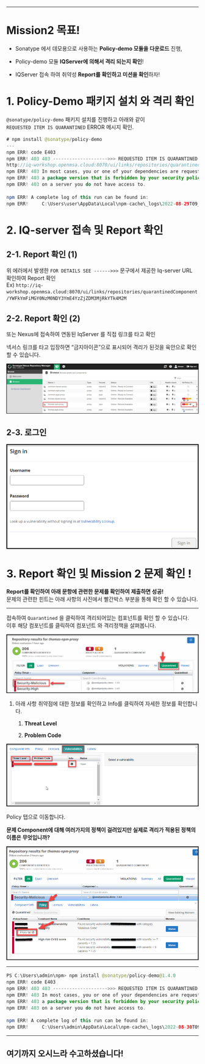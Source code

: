 
* * *

Mission2 목표!
============

*   Sonatype 에서 데모용으로 사용하는 **Policy-demo 모듈을 다운로드** 진행,
    
*   Policy-demo 모듈 **IQServer에 의해서 격리 되는지 확인**!
    
*   IQServer 접속 하여 취약성 **Report를 확인하고 미션을 확인**하자!
    

1\. Policy-Demo 패키지 설치 와 격리 확인
==============================

`@sonatype/policy-demo` 패키지 설치를 진행하고 아래와 같이  
`REQUESTED ITEM IS QUARANTINED` ERROR 메시지 확인.

```java
# npm install @sonatype/policy-demo
---
npm ERR! code E403
npm ERR! 403 403 -------------------->>> REQUESTED ITEM IS QUARANTINED -------------------->>> FOR DETAILS SEE ------>>> 
http://iq-workshop.openmsa.cloud:8070/ui/links/repositories/quarantinedComponent/YWFkYmFiMGY0NzM0NDY3YmE4YzZjZDM3MjRkYTk4M2M <<<------ - GET https://nexus-workshop.openmsa.cloud:8443/repository/thomas-npm-proxy/@sonatype/policy-demo/-/policy-demo-1.4.0.tgz
npm ERR! 403 In most cases, you or one of your dependencies are requesting
npm ERR! 403 a package version that is forbidden by your security policy, or
npm ERR! 403 on a server you do not have access to.

npm ERR! A complete log of this run can be found in:
npm ERR!     C:\Users\user\AppData\Local\npm-cache\_logs\2022-08-29T09_20_14_868Z-debug-0.log
```

2\. IQ-server 접속 및 Report 확인
============================

2-1. Report 확인 (1)
------------------

위 에러에서 발생한 `FOR DETAILS SEE ------>>>` 문구에서 제공한 Iq-server URL 확인하여 Report 확인  
Ex) `http://iq-workshop.openmsa.cloud:8070/ui/links/repositories/quarantinedComponent/YWFkYmFiMGY0NzM0NDY3YmE4YzZjZDM3MjRkYTk4M2M`

2-2. Report 확인 (2)
------------------

또는 Nexus에 접속하여 연동된 IqServer 를 직접 링크를 타고 확인

넥서스 링크를 타고 입장하면 “금지아이콘”으로 표시되어 격리가 된것을 육안으로 확인 할 수 있습니다.

![](attachments/654573822/654508444.png)

2-3. 로그인
--------

![](attachments/654573822/654377329.png?width=374)

3\. Report 확인 및 Mission 2 문제 확인 !
=================================

**Report를 확인하여 아래 문항에 관련한 문제를 확인하여 제출하면 성공!**  
문제의 관련한 힌트는 아래 사항의 사진에서 빨간박스 부분을 통해 확인 할 수 있습니다.
    

* * *

접속하여 `Quarantined` 을 클릭하여 격리되어있는 컴포넌트를 확인 할 수 있습니다.  
이후 해당 컴포넌트를 클릭하여 컴포넌트 와 격리정책을 살펴봅니다.

![](attachments/654573822/654377365.png?width=544)

1.  아래 사항 취약점에 대한 정보를 확인하고 Info를 클릭하여 자세한 정보를 확인합니다.
    
    1.  **Threat Level**
        
    2.  **Problem Code**
        

![](attachments/654573822/654606745.png?width=680)

Policy 탭으로 이동합니다.

**문제 Component에 대해 여러가지의 정책이 걸려있지만 실제로 격리가 적용된 정책의 이름은 무엇입니까?**

![](attachments/654573822/654377357.png)

* * *

```java
PS C:\Users\admin\npm> npm install @sonatype/policy-demo@1.4.0
npm ERR! code E403
npm ERR! 403 403 -------------------->>> REQUESTED ITEM IS QUARANTINED -------------------->>> FOR DETAILS SEE ------>>> http://iq-workshop.openmsa.cloud:8070/ui/links/repositories/quarantinedComponent/NGJmZmJjYjRmN2IzNGMwOGJjYzJhYTE0YTQ4MzBkZWM <<<------ - GET https://nexus-workshop.openmsa.cloud:8443/repository/common-npm-proxy/@sonatype/policy-demo/-/policy-demo-1.4.0.tgz
npm ERR! 403 In most cases, you or one of your dependencies are requesting
npm ERR! 403 a package version that is forbidden by your security policy, or
npm ERR! 403 on a server you do not have access to.

npm ERR! A complete log of this run can be found in:
npm ERR!     C:\Users\admin\AppData\Local\npm-cache\_logs\2022-08-30T09_08_14_263Z-debug-0.log
```


* * *

여기까지 오시느라 수고하셨습니다!
------------------
